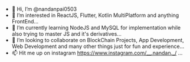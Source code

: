 - 👋 Hi, I’m @nandanpai0503
- 👀 I’m interested in ReactJS, Flutter, Kotlin MultiPlatform and anything FrontEnd...
- 🌱 I’m currently learning NodeJS and MySQL for implementation while also trying to master JS and it's derivatives...
- 💞️ I’m looking to collaborate on BlockChain Projects, App Development, Web Development and many other things just for fun and experience...
- 📫 Hit me up on instagram https://www.instagram.com/__.nandan._/ ...

<!---
nandanpai0503/nandanpai0503 is a ✨ special ✨ repository because its `README.md` (this file) appears on your GitHub profile.
You can click the Preview link to take a look at your changes.
--->

